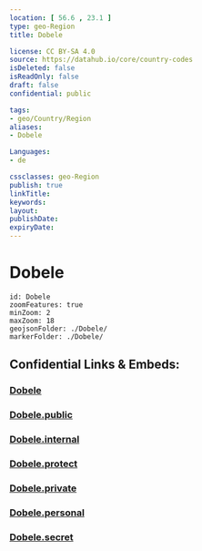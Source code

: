 ```yaml
---
location: [ 56.6 , 23.1 ] 
type: geo-Region
title: Dobele

license: CC BY-SA 4.0
source: https://datahub.io/core/country-codes
isDeleted: false
isReadOnly: false
draft: false
confidential: public

tags:
- geo/Country/Region
aliases:
- Dobele

Languages:
- de

cssclasses: geo-Region
publish: true
linkTitle: 
keywords: 
layout: 
publishDate: 
expiryDate: 
---
```


# Dobele

```leaflet
id: Dobele
zoomFeatures: true 
minZoom: 2 
maxZoom: 18
geojsonFolder: ./Dobele/
markerFolder: ./Dobele/
```


## Confidential Links & Embeds: 

### [Dobele](/_Standards/Earth/Continent/Europe/Europe~North/Latvia/Regions~Latvia/Zemgale/counties~Zemgale/Dobele.md) 

### [Dobele.public](/_public/Earth/Continent/Europe/Europe~North/Latvia/Regions~Latvia/Zemgale/counties~Zemgale/Dobele.public.md) 

### [Dobele.internal](/_internal/Earth/Continent/Europe/Europe~North/Latvia/Regions~Latvia/Zemgale/counties~Zemgale/Dobele.internal.md) 

### [Dobele.protect](/_protect/Earth/Continent/Europe/Europe~North/Latvia/Regions~Latvia/Zemgale/counties~Zemgale/Dobele.protect.md) 

### [Dobele.private](/_private/Earth/Continent/Europe/Europe~North/Latvia/Regions~Latvia/Zemgale/counties~Zemgale/Dobele.private.md) 

### [Dobele.personal](/_personal/Earth/Continent/Europe/Europe~North/Latvia/Regions~Latvia/Zemgale/counties~Zemgale/Dobele.personal.md) 

### [Dobele.secret](/_secret/Earth/Continent/Europe/Europe~North/Latvia/Regions~Latvia/Zemgale/counties~Zemgale/Dobele.secret.md)

